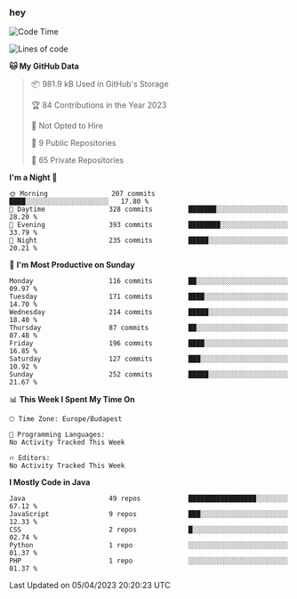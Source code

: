 ### hey

<!--START_SECTION:waka-->
![Code Time](http://img.shields.io/badge/Code%20Time-884%20hrs%2054%20mins-blue)

![Lines of code](https://img.shields.io/badge/From%20Hello%20World%20I%27ve%20Written-863.8%20thousand%20lines%20of%20code-blue)

**🐱 My GitHub Data** 

> 📦 981.9 kB Used in GitHub's Storage 
 > 
> 🏆 84 Contributions in the Year 2023
 > 
> 🚫 Not Opted to Hire
 > 
> 📜 9 Public Repositories 
 > 
> 🔑 65 Private Repositories 
 > 
**I'm a Night 🦉** 

```text
🌞 Morning                207 commits         ████░░░░░░░░░░░░░░░░░░░░░   17.80 % 
🌆 Daytime                328 commits         ███████░░░░░░░░░░░░░░░░░░   28.20 % 
🌃 Evening                393 commits         ████████░░░░░░░░░░░░░░░░░   33.79 % 
🌙 Night                  235 commits         █████░░░░░░░░░░░░░░░░░░░░   20.21 % 
```
📅 **I'm Most Productive on Sunday** 

```text
Monday                   116 commits         ██░░░░░░░░░░░░░░░░░░░░░░░   09.97 % 
Tuesday                  171 commits         ████░░░░░░░░░░░░░░░░░░░░░   14.70 % 
Wednesday                214 commits         █████░░░░░░░░░░░░░░░░░░░░   18.40 % 
Thursday                 87 commits          ██░░░░░░░░░░░░░░░░░░░░░░░   07.48 % 
Friday                   196 commits         ████░░░░░░░░░░░░░░░░░░░░░   16.85 % 
Saturday                 127 commits         ███░░░░░░░░░░░░░░░░░░░░░░   10.92 % 
Sunday                   252 commits         █████░░░░░░░░░░░░░░░░░░░░   21.67 % 
```


📊 **This Week I Spent My Time On** 

```text
🕑︎ Time Zone: Europe/Budapest

💬 Programming Languages: 
No Activity Tracked This Week

🔥 Editors: 
No Activity Tracked This Week
```

**I Mostly Code in Java** 

```text
Java                     49 repos            █████████████████░░░░░░░░   67.12 % 
JavaScript               9 repos             ███░░░░░░░░░░░░░░░░░░░░░░   12.33 % 
CSS                      2 repos             █░░░░░░░░░░░░░░░░░░░░░░░░   02.74 % 
Python                   1 repo              ░░░░░░░░░░░░░░░░░░░░░░░░░   01.37 % 
PHP                      1 repo              ░░░░░░░░░░░░░░░░░░░░░░░░░   01.37 % 
```




 Last Updated on 05/04/2023 20:20:23 UTC
<!--END_SECTION:waka-->
